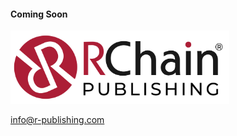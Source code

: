 #### Coming Soon

<img src="RChainPUBLISHING.jpg" alt="" style="width:350px"/>

info@r-publishing.com

